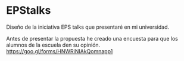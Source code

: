 # EPStalks
Diseño de la iniciativa EPS talks que presentaré en mi universidad.

Antes de presentar la propuesta he creado una encuesta para que los alumnos de la escuela den su opinión.
https://goo.gl/forms/HNWRiNIAkQomnapp1
